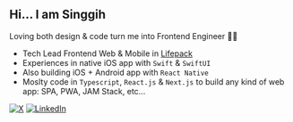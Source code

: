 ## Hi... I am Singgih 

Loving both design & code turn me into Frontend Engineer 👨‍💻
- Tech Lead Frontend Web & Mobile in [Lifepack](lifepack.id)
- Experiences in native iOS app with `Swift` & `SwiftUI`
- Also building iOS + Android app with `React Native`
- Moslty code in `Typescript`, `React.js` & `Next.js` to build any kind of web app: SPA, PWA, JAM Stack, etc...

[![X](https://img.shields.io/badge/(formerly%20Twitter)-1DA1F2?style=flat&logo=x&color=black&logoColor=white)](https://x.com/singgih_nn) 
[![LinkedIn](https://img.shields.io/badge/Linkedin-%230077B5.svg?style=flat&logo=linkedin&logoColor=white)](https://www.linkedin.com/in/singgih-nn/)

